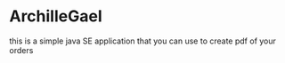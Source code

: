 # ArchilleGael
this is a simple java SE application that you can use to create 
pdf of your orders 
